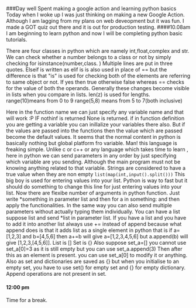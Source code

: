 ###Day well Spent making a google action and learning python basics
Today when I woke up I was just thinking on making a new Google Action. Although I am lagging from my plans on web deveopment but it was fun. I made a GOT quiz out there and it is out for production testing.
####10.08am
I am beginning to learn python and now I will be completing python basic tutorials.

There are four classes in python which are namely int,float,complex and str.
We can check whether a number belongs to a class or not by simply checking for isinstance(number,class. ) Multiple lines are put in three quotes.
Elseif is written as elif
is is also used in place of == but the difference is that "is" is used for checking both of the elements are referring to same object or not. If yes then true otherwise false whereas == checks for the value of both the operands. Generally these changes become visible in lists when you compare in lists.
len(z) is used for lengths.
range(10)means from 0 to 9
range(5,8) means from 5 to 7(both inclusive)


Here in the function name we can just specify any variable name and that will work :P
IF nothinf is returned None is returned.
if in function definition you are getting a variable you can inilIalize your variables there also. But if the values are passed into the functions then the value which are passed become the default values.
It seems that the normal content in python is basically nothing but global platform fro variable. Man! this language is freaking simple.
Unlike c or c++ or any language which takes time to learn , here in python we can send parameters in any order by just specifying which variable are you sending. Although the main program must not be knowing anything related to that variable.
Strings are considered to have a true value when they are non empty
```list(map(int,input().split()))``` This big boy is used for entering values into your list. Python is way to fast but it should do something to change this line for just entering values into your list.
Now there are flexibe number of arguments in python function. Just write *something in parameter list and then for a in something: and then apply the functionalities. 
In the same way you can also send multiple parameters without actually typing them individually. You can have a list suppose list and send *list in parameter list.
If you have a list and you have to add it into another list always use += instead of append because what append does is that it adds list as a single element in python that is if a=[1,2,3] and b=[4,5,6] then a+=b will give a=[1,2,3,4,5,6] but a.append(b) will give [1,2,3,[4,5,6]].
List is []
Set is {}
Also suppose set_a=[]
you cannot use set_a[0]=3 as it is still empty but you can use set_a.append(3)
Then after this as an element is present. you can use set_a[0] to modify it or anything.
Also as set and dictionaries are saved as {} but when you initialise to an empty set, you have to use set() for empty set and {} for empty dictionary.
Append operations are not present in set.
#### 12:00 pm 
Time for a break.
